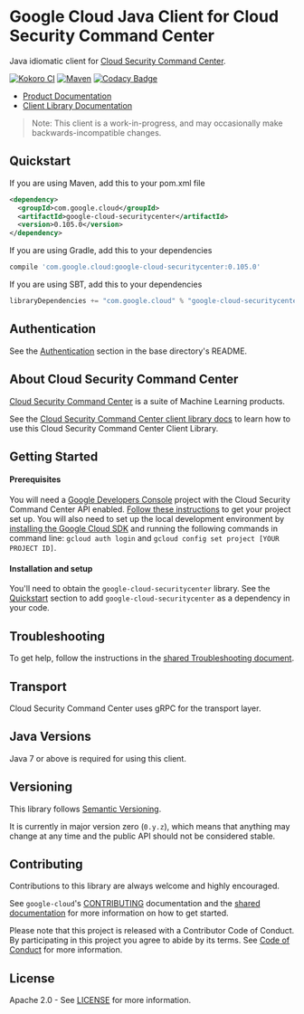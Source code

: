 Google Cloud Java Client for Cloud Security Command Center
==========================================================

Java idiomatic client for [Cloud Security Command Center][cloud-securitycenter].

[![Kokoro CI](http://storage.googleapis.com/cloud-devrel-public/java/badges/google-cloud-java/master.svg)](http://storage.googleapis.com/cloud-devrel-public/java/badges/google-cloud-java/master.html)
[![Maven](https://img.shields.io/maven-central/v/com.google.cloud/google-cloud-securitycenter.svg)](https://img.shields.io/maven-central/v/com.google.cloud/google-cloud-securitycenter.svg)
[![Codacy Badge](https://api.codacy.com/project/badge/grade/9da006ad7c3a4fe1abd142e77c003917)](https://www.codacy.com/app/mziccard/google-cloud-java)

- [Product Documentation][securitycenter-product-docs]
- [Client Library Documentation][securitycenter-lib-docs]

> Note: This client is a work-in-progress, and may occasionally
> make backwards-incompatible changes.

Quickstart
----------

[//]: # ({x-version-update-start:google-cloud-securitycenter:released})
If you are using Maven, add this to your pom.xml file
```xml
<dependency>
  <groupId>com.google.cloud</groupId>
  <artifactId>google-cloud-securitycenter</artifactId>
  <version>0.105.0</version>
</dependency>
```
If you are using Gradle, add this to your dependencies
```Groovy
compile 'com.google.cloud:google-cloud-securitycenter:0.105.0'
```
If you are using SBT, add this to your dependencies
```Scala
libraryDependencies += "com.google.cloud" % "google-cloud-securitycenter" % "0.105.0"
```
[//]: # ({x-version-update-end})

Authentication
--------------

See the [Authentication](https://github.com/googleapis/google-cloud-java#authentication) section in the base directory's README.

About Cloud Security Command Center
----------------------------

[Cloud Security Command Center][cloud-securitycenter] is a suite of Machine Learning products.

See the [Cloud Security Command Center client library docs][securitycenter-lib-docs] to learn how to use this Cloud Security Command Center Client Library.

Getting Started
---------------
#### Prerequisites
You will need a [Google Developers Console](https://console.developers.google.com/) project with the Cloud Security Command Center API enabled. [Follow these instructions](https://cloud.google.com/resource-manager/docs/creating-managing-projects) to get your project set up. You will also need to set up the local development environment by [installing the Google Cloud SDK](https://cloud.google.com/sdk/) and running the following commands in command line: `gcloud auth login` and `gcloud config set project [YOUR PROJECT ID]`.

#### Installation and setup
You'll need to obtain the `google-cloud-securitycenter` library.  See the [Quickstart](#quickstart) section to add `google-cloud-securitycenter` as a dependency in your code.

Troubleshooting
---------------

To get help, follow the instructions in the [shared Troubleshooting document](https://github.com/googleapis/google-cloud-common/blob/master/troubleshooting/readme.md#troubleshooting).

Transport
---------
Cloud Security Command Center uses gRPC for the transport layer.

Java Versions
-------------

Java 7 or above is required for using this client.

Versioning
----------

This library follows [Semantic Versioning](http://semver.org/).

It is currently in major version zero (``0.y.z``), which means that anything may change at any time and the public API should not be considered stable.

Contributing
------------

Contributions to this library are always welcome and highly encouraged.

See `google-cloud`'s [CONTRIBUTING] documentation and the [shared documentation](https://github.com/googleapis/google-cloud-common/blob/master/contributing/readme.md#how-to-contribute-to-gcloud) for more information on how to get started.

Please note that this project is released with a Contributor Code of Conduct. By participating in this project you agree to abide by its terms. See [Code of Conduct][code-of-conduct] for more information.

License
-------

Apache 2.0 - See [LICENSE] for more information.


[CONTRIBUTING]:https://github.com/googleapis/google-cloud-java/blob/master/CONTRIBUTING.md
[code-of-conduct]:https://github.com/googleapis/google-cloud-java/blob/master/CODE_OF_CONDUCT.md#contributor-code-of-conduct
[LICENSE]: https://github.com/googleapis/google-cloud-java/blob/master/LICENSE
[cloud-platform]: https://cloud.google.com/
[cloud-securitycenter]: https://cloud.google.com/
[securitycenter-product-docs]: https://cloud.google.com/
[securitycenter-lib-docs]: https://googleapis.dev/java/google-cloud-clients/latest/index.html?com/google/cloud/securitycenter/v1beta1/package-summary.html
